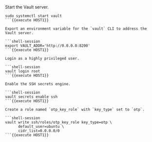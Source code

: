 Start the Vault server.

```shell-session
sudo systemctl start vault
```{{execute HOST1}}

Export an environment variable for the `vault` CLI to address the Vault server.

```shell-session
export VAULT_ADDR='http://0.0.0.0:8200'
```{{execute HOST1}}

Login as a highly privileged user.

```shell-session
vault login root
```{{execute HOST1}}

Enable the SSH secrets engine.

```shell-session
vault secrets enable ssh
```{{execute HOST1}}

Create a role named `otp_key_role` with `key_type` set to `otp`.

```shell-session
vault write ssh/roles/otp_key_role key_type=otp \
      default_user=ubuntu \
      cidr_list=0.0.0.0/0
```{{execute HOST1}}
